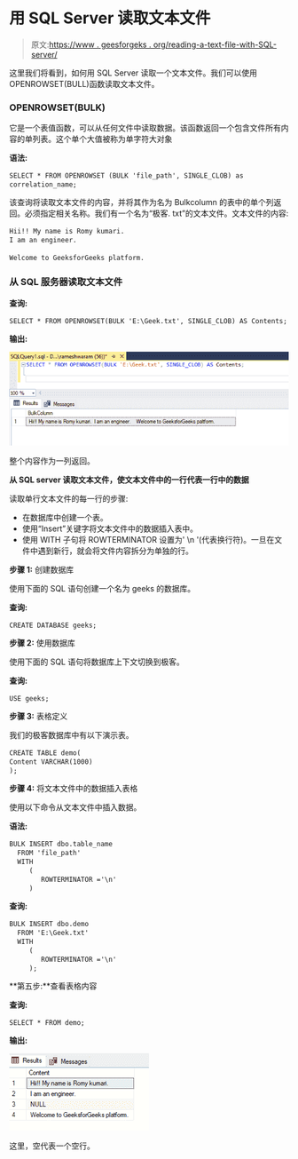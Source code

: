 # 用 SQL Server 读取文本文件

> 原文:[https://www . geesforgeks . org/reading-a-text-file-with-SQL-server/](https://www.geeksforgeeks.org/reading-a-text-file-with-sql-server/)

这里我们将看到，如何用 SQL Server 读取一个文本文件。我们可以使用 OPENROWSET(BULL)函数读取文本文件。

### **OPENROWSET(BULK)**

它是一个表值函数，可以从任何文件中读取数据。该函数返回一个包含文件所有内容的单列表。这个单个大值被称为单字符大对象

**语法:**

```
SELECT * FROM OPENROWSET (BULK 'file_path', SINGLE_CLOB) as correlation_name;
```

该查询将读取文本文件的内容，并将其作为名为 Bulkcolumn 的表中的单个列返回。必须指定相关名称。我们有一个名为“极客. txt”的文本文件。文本文件的内容:

```
Hii!! My name is Romy kumari.
I am an engineer.

Welcome to GeeksforGeeks platform.
```

### **从 SQL 服务器读取文本文件**

**查询:**

```
SELECT * FROM OPENROWSET(BULK 'E:\Geek.txt', SINGLE_CLOB) AS Contents;
```

**输出:**

![](img/30b6af5b958bef0189efd3633763a741.png)

整个内容作为一列返回。

**从 SQL server 读取文本文件，使文本文件中的一行代表一行中的数据**

读取单行文本文件的每一行的步骤:

*   在数据库中创建一个表。
*   使用“Insert”关键字将文本文件中的数据插入表中。
*   使用 WITH 子句将 ROWTERMINATOR 设置为' \n '(代表换行符)。一旦在文件中遇到新行，就会将文件内容拆分为单独的行。

**步骤 1:** 创建数据库

使用下面的 SQL 语句创建一个名为 geeks 的数据库。

**查询:**

```
CREATE DATABASE geeks;
```

**步骤 2:** 使用数据库

使用下面的 SQL 语句将数据库上下文切换到极客。

**查询:**

```
USE geeks;
```

**步骤 3:** 表格定义

我们的极客数据库中有以下演示表。

```
CREATE TABLE demo(
Content VARCHAR(1000)
);
```

**步骤 4:** 将文本文件中的数据插入表格

使用以下命令从文本文件中插入数据。

**语法:**

```
BULK INSERT dbo.table_name
  FROM 'file_path'
  WITH  
     (
        ROWTERMINATOR ='\n'
     )
```

**查询:**

```
BULK INSERT dbo.demo
  FROM 'E:\Geek.txt'
  WITH  
     (
        ROWTERMINATOR ='\n'
     );
```

**第五步:**查看表格内容

**查询:**

```
SELECT * FROM demo;
```

**输出:**

![](img/f11ac498f7774f8c1543dbe8c5585534.png)

这里，空代表一个空行。